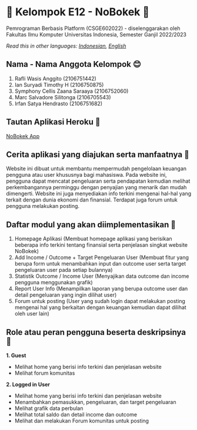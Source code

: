 # 👋 Kelompok E12 - NoBokek 👋

Pemrograman Berbasis Platform (CSGE602022) - diselenggarakan oleh Fakultas Ilmu Komputer Universitas Indonesia, Semester Ganjil 2022/2023

*Read this in other languages: [Indonesian](README.md), [English](README.en.md)*

## Nama - Nama Anggota Kelompok 😊
1. Rafli Wasis Anggito (2106751442)
2. Ian Suryadi Timothy H (2106750875)
3. Symphony Cellis Zaana Saraaya (2106752060)
4. Marc Salvadore Silitonga (2106705543)
5. Irfan Satya Hendrasto (2106751682)

## Tautan Aplikasi Heroku 🔗
[NoBokek App](https://nobokek.herokuapp.com/)

## Cerita aplikasi yang diajukan serta manfaatnya 📖
Website ini dibuat untuk membantu mempermudah pengelolaan keuangan pengguna atau user khususnya bagi mahasiswa. Pada website ini, pengguna dapat mencatat pengeluaran serta pendapatan kemudian melihat perkembangannya perminggu dengan penyajian yang menarik dan mudah dimengerti. Website ini juga menyediakan info terkini mengenai hal-hal yang terkait dengan dunia ekonomi dan finansial. Terdapat juga forum untuk pengguna melakukan posting.

## Daftar modul yang akan diimplementasikan 📃
1. Homepage Aplikasi (Membuat homepage aplikasi yang berisikan beberapa info terkini tentang finansial serta penjelasan singkat website NoBokek)
2. Add Income / Outcome + Target Pengeluaran User (Membuat fitur yang berupa form untuk menambahkan input dan outcome user serta target pengeluaran user pada setiap bulannya)
3. Statistik Outcome / Income User (Menyajikan data outcome dan income pengguna menggunakan grafik)
4. Report User Info (Menampilkan laporan yang berupa outcome user dan detail pengeluaran yang ingin dilihat user)
5. Forum untuk posting (User yang sudah login dapat melakukan posting mengenai hal yang berkaitan dengan keuangan kemudian dapat dilihat oleh user lain)

## Role atau peran pengguna beserta deskripsinya 👥
**1. Guest**
- Melihat home yang berisi info terkini dan penjelasan website
- Melihat forum komunitas


**2. Logged in User**
- Melihat home yang berisi info terkini dan penjelasan website
- Menambahkan pemasukkan, pengeluaran, dan target pengeluaran
- Melihat grafik data perbulan
- Melihat total saldo dan detail income dan outcome
- Melihat dan melakukan Forum komunitas untuk posting
